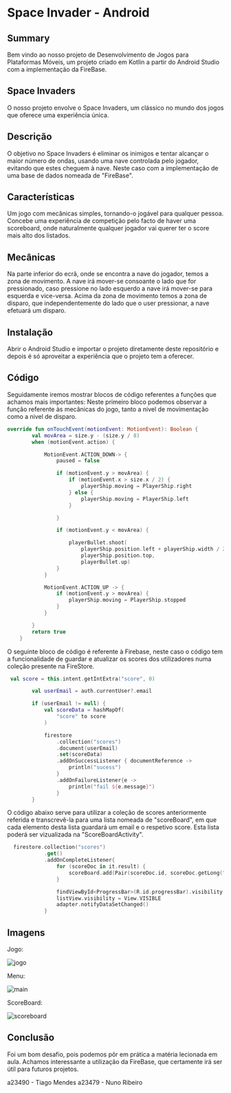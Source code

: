 # Space Invader - Android

## Summary

Bem vindo ao nosso projeto de Desenvolvimento de Jogos para Plataformas Móveis, um projeto  criado em Kotlin a partir do Android Studio com a implementação da FireBase.

## Space Invaders

O nosso projeto envolve o Space Invaders, um clássico no mundo dos jogos que oferece uma experiência única.

## Descrição

O objetivo no Space Invaders é eliminar os inimigos e tentar alcançar o maior número de ondas, usando uma nave controlada pelo jogador, evitando que estes cheguem à nave. Neste caso com a implementação de uma base de dados nomeada de "FireBase".
## Características

Um jogo com mecânicas simples, tornando-o jogável para qualquer pessoa.
Concebe uma experiência de competição pelo facto de haver uma scoreboard, onde naturalmente qualquer jogador vai querer ter o score mais alto dos listados.

## Mecânicas

Na parte inferior do ecrã, onde se encontra a nave do jogador, temos a zona de movimento. A nave irá mover-se consoante o lado que for pressionado, caso pressione no lado esquerdo a nave irá mover-se para esquerda e vice-versa.
Acima da zona de movimento temos a zona de disparo, que independentemente do lado que o user pressionar, a nave efetuará um disparo.

## Instalação

Abrir o Android Studio e importar o projeto diretamente deste repositório e depois é só aproveitar a experiência que o projeto tem a oferecer.

## Código
Seguidamente iremos mostrar blocos de código referentes a funções que achamos mais importantes:
Neste primeiro bloco podemos observar a função referente às mecânicas do jogo, tanto a nivel de movimentação como a nivel de disparo.
```kotlin
override fun onTouchEvent(motionEvent: MotionEvent): Boolean {
        val movArea = size.y - (size.y / 8)
        when (motionEvent.action) {

            MotionEvent.ACTION_DOWN-> {
                paused = false

                if (motionEvent.y > movArea) {
                    if (motionEvent.x > size.x / 2) {
                        playerShip.moving = PlayerShip.right
                    } else {
                        playerShip.moving = PlayerShip.left
                    }

                }

                if (motionEvent.y < movArea) {

                    playerBullet.shoot(
                        playerShip.position.left + playerShip.width / 2f,
                        playerShip.position.top,
                        playerBullet.up)
                }
            }

            MotionEvent.ACTION_UP -> {
                if (motionEvent.y > movArea) {
                    playerShip.moving = PlayerShip.stopped
                }
            }

        }
        return true
    }
```
O seguinte bloco de código é referente à Firebase, neste caso o código tem a funcionalidade de guardar e atualizar os scores dos utilizadores numa coleção presente na FireStore.
```kotlin
 val score = this.intent.getIntExtra("score", 0)

        val userEmail = auth.currentUser?.email

        if (userEmail != null) {
            val scoreData = hashMapOf(
                "score" to score
            )

            firestore
                .collection("scores")
                .document(userEmail)
                .set(scoreData)
                .addOnSuccessListener { documentReference ->
                    println("sucess")
                }
                .addOnFailureListener{e ->
                    println("fail ${e.message}")
                }
        }
```
O código abaixo serve para utilizar a coleção de scores anteriormente referida e transcrevê-la para uma lista nomeada de "scoreBoard", em que cada elemento desta lista guardará um email e o respetivo score. Esta lista poderá ser vizualizada na "ScoreBoardActivity". 
```kotlin
  firestore.collection("scores")
            .get()
            .addOnCompleteListener{
                for (scoreDoc in it.result) {
                    scoreBoard.add(Pair(scoreDoc.id, scoreDoc.getLong("score")!!.toInt()))
                }

                findViewById<ProgressBar>(R.id.progressBar).visibility = View.GONE
                listView.visibility = View.VISIBLE
                adapter.notifyDataSetChanged()
            }
```
## Imagens
Jogo:

![jogo](https://github.com/mendes001/MobileProj/assets/101103833/1248f348-7bc5-4641-91fe-6f5ac0176cb7)

Menu:

![main](https://github.com/mendes001/MobileProj/assets/101103833/74a6ab47-905f-4aff-ac3d-74adc4a6d361)

ScoreBoard:

![scoreboard](https://github.com/mendes001/MobileProj/assets/101103833/fa370aad-577b-4386-ac2b-1fcec005c5ba)

## Conclusão

Foi um bom desafio, pois podemos pôr em prática a matéria lecionada em aula. Achamos interessante a utilização da FireBase, que certamente irá ser útil para futuros projetos.

a23490 - Tiago Mendes
a23479 - Nuno Ribeiro








